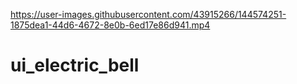 

https://user-images.githubusercontent.com/43915266/144574251-1875dea1-44d6-4672-8e0b-6ed17e86d941.mp4

# ui_electric_bell
